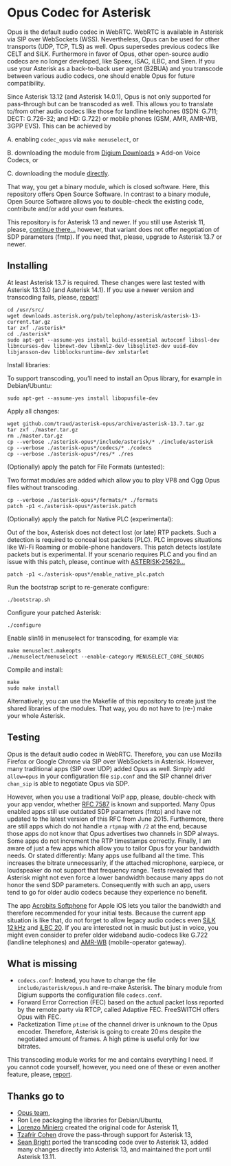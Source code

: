# Opus Codec for Asterisk

Opus is the default audio codec in WebRTC. WebRTC is available in Asterisk via SIP over WebSockets (WSS). Nevertheless, Opus can be used for other transports (UDP, TCP, TLS) as well. Opus supersedes previous codecs like CELT and SiLK. Furthermore in favor of Opus, other open-source audio codecs are no longer developed, like Speex, iSAC, iLBC, and Siren. If you use your Asterisk as a back-to-back user agent (B2BUA) and you transcode between various audio codecs, one should enable Opus for future compatibility.

Since Asterisk 13.12 (and Asterisk 14.0.1), Opus is not only supported for pass-through but can be transcoded as well. This allows you to translate to/from other audio codecs like those for landline telephones (ISDN: G.711; DECT: G.726-32; and HD: G.722) or mobile phones (GSM, AMR, AMR-WB, 3GPP EVS). This can be achieved by

A. enabling `codec_opus` via `make menuselect`, or

B. downloading the module from [Digium Downloads](http://www.digium.com/products/asterisk/downloads) » Add-on Voice Codecs, or

C. downloading the module [directly](http://downloads.digium.com/pub/telephony/codec_opus/).

That way, you get a binary module, which is closed software. Here, this repository offers Open Source Software. In contrast to a binary module, Open Source Software allows you to double-check the existing code, contribute and/or add your own features.

This repository is for Asterisk 13 and newer. If you still use Asterisk 11, please, [continue there…](https://github.com/meetecho/asterisk-opus) however, that variant does not offer negotiation of SDP parameters (fmtp). If you need that, please, upgrade to Asterisk 13.7 or newer.

## Installing
At least Asterisk 13.7 is required. These changes were last tested with Asterisk 13.13.0 (and Asterisk 14.1). If you use a newer version and transcoding fails, please, [report](https://help.github.com/articles/creating-an-issue/)!

	cd /usr/src/
	wget downloads.asterisk.org/pub/telephony/asterisk/asterisk-13-current.tar.gz
	tar zxf ./asterisk*
	cd ./asterisk*
	sudo apt-get --assume-yes install build-essential autoconf libssl-dev libncurses-dev libnewt-dev libxml2-dev libsqlite3-dev uuid-dev libjansson-dev libblocksruntime-dev xmlstarlet

Install libraries:

To support transcoding, you’ll need to install an Opus library, for example in Debian/Ubuntu:

	sudo apt-get --assume-yes install libopusfile-dev

Apply all changes:

	wget github.com/traud/asterisk-opus/archive/asterisk-13.7.tar.gz
	tar zxf ./master.tar.gz
	rm ./master.tar.gz
	cp --verbose ./asterisk-opus*/include/asterisk/* ./include/asterisk
	cp --verbose ./asterisk-opus*/codecs/* ./codecs
	cp --verbose ./asterisk-opus*/res/* ./res

(Optionally) apply the patch for File Formats (untested):

Two format modules are added which allow you to play VP8 and Ogg Opus files without transcoding.

	cp --verbose ./asterisk-opus*/formats/* ./formats
	patch -p1 <./asterisk-opus*/asterisk.patch

(Optionally) apply the patch for Native PLC (experimental):

Out of the box, Asterisk does not detect lost (or late) RTP packets. Such a detection is required to conceal lost packets (PLC). PLC improves situations like Wi-Fi Roaming or mobile-phone handovers. This patch detects lost/late packets but is experimental. If your scenario requires PLC and you find an issue with this patch, please, continue with [ASTERISK-25629…](http://issues.asterisk.org/jira/browse/ASTERISK-25629)

	patch -p1 <./asterisk-opus*/enable_native_plc.patch

Run the bootstrap script to re-generate configure:

	./bootstrap.sh

Configure your patched Asterisk:

	./configure

Enable slin16 in menuselect for transcoding, for example via:

	make menuselect.makeopts
	./menuselect/menuselect --enable-category MENUSELECT_CORE_SOUNDS

Compile and install:

	make
	sudo make install

Alternatively, you can use the Makefile of this repository to create just the shared libraries of the modules. That way, you do not have to (re-) make your whole Asterisk. 

## Testing
Opus is the default audio codec in WebRTC. Therefore, you can use Mozilla Firefox or Google Chrome via SIP over WebSockets in Asterisk. However, many traditional apps (SIP over UDP) added Opus as well. Simply add `allow=opus` in your configuration file `sip.conf` and the SIP channel driver `chan_sip` is able to negotiate Opus via SDP.

However, when you use a traditional VoIP app, please, double-check with your app vendor, whether [RFC 7587](http://tools.ietf.org/html/rfc7587) is known and supported. Many Opus enabled apps still use outdated SDP parameters (fmtp) and have not updated to the latest version of this RFC from June 2015. Furthermore, there are still apps which do not handle a `rtpmap` with `/2` at the end, because those apps do not know that Opus advertises two channels in SDP always. Some apps do not increment the RTP timestamps correctly. Finally, I am aware of just a few apps which allow you to tailor Opus for your bandwidth needs. Or stated differently: Many apps use fullband all the time. This increases the bitrate unnecessarily, if the attached microphone, earpiece, or loudspeaker do not support that frequency range. Tests revealed that Asterisk might not even force a lower bandwidth because many apps do not honor the send SDP parameters. Consequently with such an app, users tend to go for older audio codecs because they experience no benefit.

The app [Acrobits Softphone](http://itunes.apple.com/app/id314192799?mt=8) for Apple iOS lets you tailor the bandwidth and therefore recommended for your initial tests. Because the current app situation is like that, do not forget to allow legacy audio codecs even [SiLK 12 kHz](https://github.com/traud/asterisk-silk) and [iLBC 20](https://github.com/traud/asterisk-silk). If you are interested not in music but just in voice, you might even consider to prefer older wideband audio-codecs like G.722 (landline telephones) and [AMR-WB](https://github.com/traud/asterisk-amr) (mobile-operator gateway).

## What is missing
* `codecs.conf`: Instead, you have to change the file `include/asterisk/opus.h` and re-make Asterisk. The binary module from Digium supports the configuration file `codecs.conf`.
* Forward Error Correction (FEC) based on the actual packet loss reported by the remote party via RTCP, called Adaptive FEC. FreeSWITCH offers Opus with FEC.
* Packetization Time `ptime` of the channel driver is unknown to the Opus encoder. Therefore, Asterisk is going to create 20 ms despite the negotiated amount of frames. A high ptime is useful only for low bitrates.

This transcoding module works for me and contains everything I need. If you cannot code yourself, however, you need one of these or even another feature, please, [report](https://help.github.com/articles/creating-an-issue/).


## Thanks go to
* [Opus team](http://www.opus-codec.org/contact/),
* Ron Lee packaging the libraries for Debian/Ubuntu,
* [Lorenzo Miniero](https://github.com/meetecho/asterisk-opus) created the original code for Asterisk 11,
* [Tzafrir Cohen](http://issues.asterisk.org/jira/browse/ASTERISK-21981) drove the pass-through support for Asterisk 13,
* [Sean Bright](https://github.com/seanbright/asterisk-opus) ported the transcoding code over to Asterisk 13, added many changes directly into Asterisk 13, and maintained the port until Asterisk 13.11.
